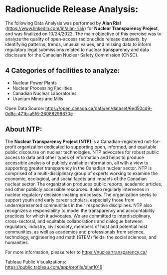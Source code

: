 # Radionuclide Release Analysis:

The following Data Analysis was performed by **Alan Rial** (https://www.linkedin.com/in/alan-rial/) for **Nuclear Transparency Project**, and was finalized on 10/24/2022. The main objective of this exercise was to analyze the quality of open-access radionuclide release datasets, by identifying patterns, trends, unusual values, and missing data to inform regulatory legal submissions related to nuclear transparency and data disclosure for the Canadian Nuclear Safety Commission (CNSC).

## 4 Categories of facilities to analyze:

- Nuclear Power Plants
- Nuclear Processing Facilities
- Canadian Nuclear Laboratories
- Uranium Mines and Mills

Open Data Source: https://open.canada.ca/data/en/dataset/6ed50cd9-0d8c-471b-a5f6-26088298870e

## About NTP:

The **Nuclear Transparency Project (NTP)** is a Canadian-registered not-for-profit organization dedicated to supporting open, informed, and equitable public discourse on nuclear technologies. NTP advocates for robust public access to data and other types of information and helps to produce accessible analysis of publicly available information, all with a view to supporting greater transparency in the Canadian nuclear sector. NTP is comprised of a multi-disciplinary group of experts working to examine the economic, ecological, and social facets and impacts of the Canadian nuclear sector. The organization produces public reports, academic articles, and other publicly accessible resources. It also regularly intervenes in nuclear regulatory decision-making processes. The organization seeks to support youth and early career scholars, especially those from underrepresented communities in their respective disciplines. NTP also recognizes a responsibility to model the transparency and accountability practices for which it advocates. We are committed to interdisciplinary, cross-sectoral, and equitable collaborations and dialogue between regulators, industry, civil society, members of host and potential host communities, as well as academics and professionals from science, technology, engineering and math (STEM) fields, the social sciences, and humanities.

For more information, please refer to https://nucleartransparency.ca/

Tableau Public Visualizations: https://public.tableau.com/app/profile/alan1016
